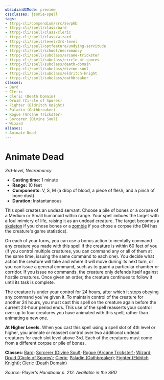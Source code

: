 ```yaml
---
obsidianUIMode: preview
cssclasses: json5e-spell
tags:
- ttrpg-cli/compendium/src/5e/phb
- ttrpg-cli/spell/class/bard
- ttrpg-cli/spell/class/cleric
- ttrpg-cli/spell/class/wizard
- ttrpg-cli/spell/level/3rd-level
- ttrpg-cli/spell/optfeature/undying-servitude
- ttrpg-cli/spell/school/necromancy
- ttrpg-cli/spell/subclass/arcane-trickster
- ttrpg-cli/spell/subclass/circle-of-spores
- ttrpg-cli/spell/subclass/death-domain
- ttrpg-cli/spell/subclass/divine-soul
- ttrpg-cli/spell/subclass/eldritch-knight
- ttrpg-cli/spell/subclass/oathbreaker
classes:
- Bard
- Cleric
- Cleric (Death Domain)
- Druid (Circle of Spores)
- Fighter (Eldritch Knight)
- Paladin (Oathbreaker)
- Rogue (Arcane Trickster)
- Sorcerer (Divine Soul)
- Wizard
aliases:
- Animate Dead
---
```

# Animate Dead
*3rd-level, Necromancy*  


- **Casting time:** 1 minute
- **Range:** 10 feet
- **Components:** V, S, M (a drop of blood, a piece of flesh, and a pinch of bone dust)
- **Duration:** Instantaneous

This spell creates an undead servant. Choose a pile of bones or a corpse of a Medium or Small humanoid within range. Your spell imbues the target with a foul mimicry of life, raising it as an undead creature. The target becomes a [skeleton](/3-Mechanics/CLI/Compendium/bestiary/undead/skeleton.md) if you chose bones or a [zombie](/3-Mechanics/CLI/Compendium/bestiary/undead/zombie.md) if you chose a corpse (the DM has the creature's game statistics).

On each of your turns, you can use a bonus action to mentally command any creature you made with this spell if the creature is within 60 feet of you (if you control multiple creatures, you can command any or all of them at the same time, issuing the same command to each one). You decide what action the creature will take and where it will move during its next turn, or you can issue a general command, such as to guard a particular chamber or corridor. If you issue no commands, the creature only defends itself against hostile creatures. Once given an order, the creature continues to follow it until its task is complete.

The creature is under your control for 24 hours, after which it stops obeying any command you've given it. To maintain control of the creature for another 24 hours, you must cast this spell on the creature again before the current 24-hour period ends. This use of the spell reasserts your control over up to four creatures you have animated with this spell, rather than animating a new one.

**At Higher Levels.** When you cast this spell using a spell slot of 4th level or higher, you animate or reassert control over two additional undead creatures for each slot level above 3rd. Each of the creatures must come from a different corpse or pile of bones.

**Classes**: [Bard](/3-Mechanics/CLI/Compendium/lists/list-spells-classes-bard.md); [Sorcerer (Divine Soul)](/3-Mechanics/CLI/Compendium/lists/list-spells-classes-divine-soul-xge.md "subclass=XGE"); [Rogue (Arcane Trickster)](/3-Mechanics/CLI/Compendium/lists/list-spells-classes-arcane-trickster.md); [Wizard](/3-Mechanics/CLI/Compendium/lists/list-spells-classes-wizard.md); [Druid (Circle of Spores)](/3-Mechanics/CLI/Compendium/lists/list-spells-classes-circle-of-spores-tce.md "subclass=TCE"); [Cleric](/3-Mechanics/CLI/Compendium/lists/list-spells-classes-cleric.md); [Paladin (Oathbreaker)](/3-Mechanics/CLI/Compendium/lists/list-spells-classes-oathbreaker-dmg.md "subclass=DMG"); [Fighter (Eldritch Knight)](/3-Mechanics/CLI/Compendium/lists/list-spells-classes-eldritch-knight.md); [Cleric (Death Domain)](/3-Mechanics/CLI/Compendium/lists/list-spells-classes-death-domain-dmg.md "subclass=DMG")

*Source: Player's Handbook p. 212. Available in the <span title='Systems Reference Document (5.1)'>SRD</span>*